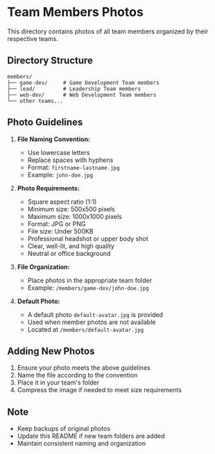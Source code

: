# Team Members Photos

This directory contains photos of all team members organized by their respective teams.

## Directory Structure

```
members/
├── game-dev/     # Game Development Team members
├── lead/         # Leadership Team members
├── web-dev/      # Web Development Team members
└── other teams...
```

## Photo Guidelines

1. **File Naming Convention:**

   - Use lowercase letters
   - Replace spaces with hyphens
   - Format: `firstname-lastname.jpg`
   - Example: `john-doe.jpg`

2. **Photo Requirements:**

   - Square aspect ratio (1:1)
   - Minimum size: 500x500 pixels
   - Maximum size: 1000x1000 pixels
   - Format: JPG or PNG
   - File size: Under 500KB
   - Professional headshot or upper body shot
   - Clear, well-lit, and high quality
   - Neutral or office background

3. **File Organization:**

   - Place photos in the appropriate team folder
   - Example: `/members/game-dev/john-doe.jpg`

4. **Default Photo:**
   - A default photo `default-avatar.jpg` is provided
   - Used when member photos are not available
   - Located at `/members/default-avatar.jpg`

## Adding New Photos

1. Ensure your photo meets the above guidelines
2. Name the file according to the convention
3. Place it in your team's folder
4. Compress the image if needed to meet size requirements

## Note

- Keep backups of original photos
- Update this README if new team folders are added
- Maintain consistent naming and organization

